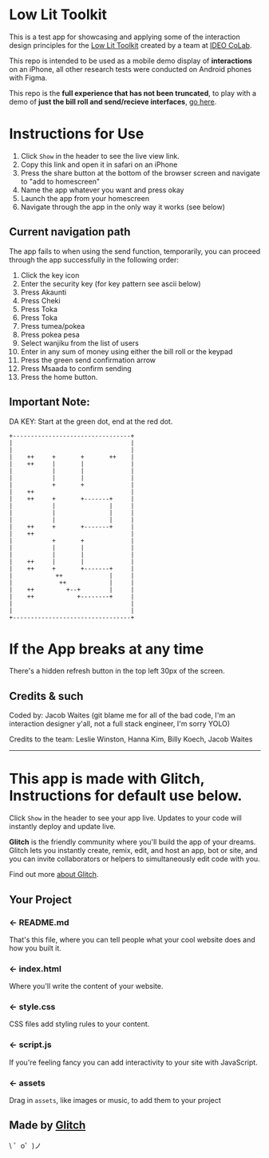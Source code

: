 
Low Lit Toolkit
=================

This is a test app for showcasing and applying some of the interaction design principles for the [Low Lit Toolkit](https://ideocolab.com/lowlittoolkit) created by a team at [IDEO CoLab](https://www.ideocolab.com/).

This repo is intended to be used as a mobile demo display of **interactions** on an iPhone, all other research tests were conducted on Android phones with Figma.

This repo is the **full experience that has not been truncated**, to play with a demo of **just the bill roll and send/recieve interfaces**, [go here](https://github.com/jacobwaites/lowlittoolkit-pesasalama-billroll).


Instructions for Use
=================
1) Click `Show` in the header to see the live view link.
2) Copy this link and open it in safari on an iPhone
3) Press the share button at the bottom of the browser screen and navigate to "add to homescreen"
4) Name the app whatever you want and press okay
5) Launch the app from your homescreen
6) Navigate through the app in the only way it works (see below)

Current navigation path
------------
The app fails to when using the send function, temporarily, you can proceed through the app successfully in the following order:

1) Click the key icon
2) Enter the security key (for key pattern see ascii below)
3) Press Akaunti
4) Press Cheki
5) Press Toka
6) Press Toka
7) Press tumea/pokea
8) Press pokea pesa
9) Select wanjiku from the list of users
10) Enter in any sum of money using either the bill roll or the keypad
11) Press the green send confirmation arrow
12) Press Msaada to confirm sending
13) Press the home button.


Important Note:
------------
DA KEY: Start at the green dot, end at the red dot.
```
+---------------------------------+
|                                 |
|                                 |
|    ++     +       +       ++    |
|    ++     |       |             |
|           |       |             |
|           |       |             |
|           +       +             |
|    ++                           |
|    ++     +       +-------+     |
|           |               |     |
|           |               |     |
|           |               |     |
|    ++     +       +-------+     |
|    ++                           |
|           +       +             |
|           |       |             |
|           |       |             |
|    ++     |       |             |
|    ++     +       +-------+     |
|            ++             |     |
|             ++            |     |
|    ++         +--+        |     |
|    ++            +--------+     |
|                                 |
|                                 |
+---------------------------------+
```

If the App breaks at any time
=================

There's a hidden refresh button in the top left 30px of the screen.


Credits & such
------------
Coded by: Jacob Waites (git blame me for all of the bad code, I'm an interaction designer y'all, not a full stack engineer, I'm sorry YOLO)

Credits to the team: Leslie Winston, Hanna Kim, Billy Koech, Jacob Waites


------- 


This app is made with Glitch, Instructions for default use below.
=================

Click `Show` in the header to see your app live. Updates to your code will instantly deploy and update live.

**Glitch** is the friendly community where you'll build the app of your dreams. Glitch lets you instantly create, remix, edit, and host an app, bot or site, and you can invite collaborators or helpers to simultaneously edit code with you.

Find out more [about Glitch](https://glitch.com/about).


Your Project
------------

### ← README.md

That's this file, where you can tell people what your cool website does and how you built it.

### ← index.html

Where you'll write the content of your website. 

### ← style.css

CSS files add styling rules to your content.

### ← script.js

If you're feeling fancy you can add interactivity to your site with JavaScript.

### ← assets

Drag in `assets`, like images or music, to add them to your project

Made by [Glitch](https://glitch.com/)
-------------------

\ ゜o゜)ノ
